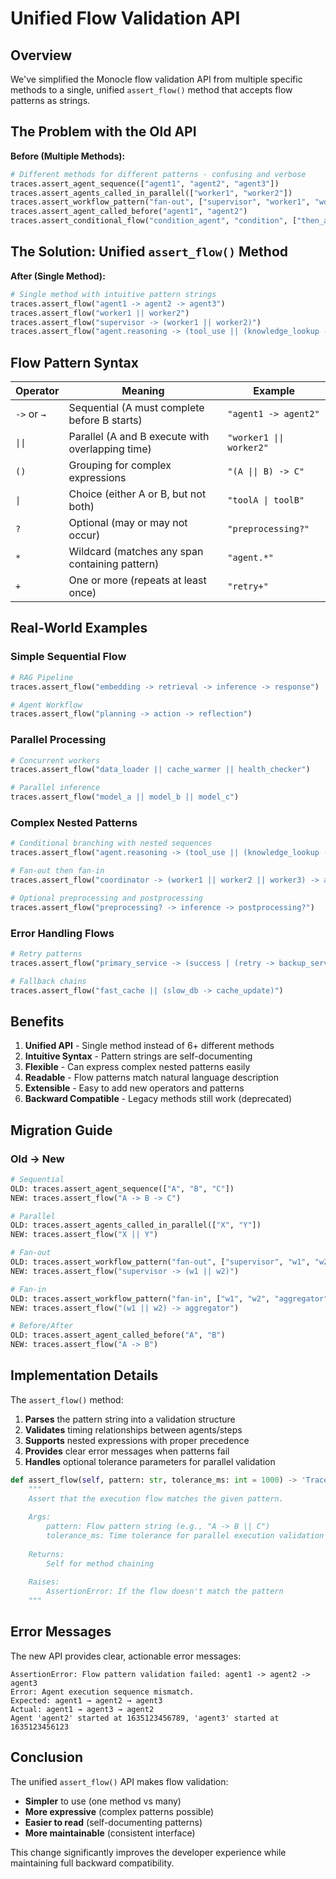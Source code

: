 # Unified Flow Validation API

## Overview

We've simplified the Monocle flow validation API from multiple specific methods to a single, unified `assert_flow()` method that accepts flow patterns as strings.

## The Problem with the Old API

**Before (Multiple Methods):**
```python
# Different methods for different patterns - confusing and verbose
traces.assert_agent_sequence(["agent1", "agent2", "agent3"])
traces.assert_agents_called_in_parallel(["worker1", "worker2"])  
traces.assert_workflow_pattern("fan-out", ["supervisor", "worker1", "worker2"])
traces.assert_agent_called_before("agent1", "agent2")
traces.assert_conditional_flow("condition_agent", "condition", ["then_agents"], ["else_agents"])
```

## The Solution: Unified `assert_flow()` Method

**After (Single Method):**
```python
# Single method with intuitive pattern strings
traces.assert_flow("agent1 -> agent2 -> agent3")
traces.assert_flow("worker1 || worker2")
traces.assert_flow("supervisor -> (worker1 || worker2)")
traces.assert_flow("agent.reasoning -> (tool_use || (knowledge_lookup -> retrieval)) -> result_aggregation")
```

## Flow Pattern Syntax

| Operator | Meaning | Example |
|----------|---------|---------|
| `->` or `→` | Sequential (A must complete before B starts) | `"agent1 -> agent2"` |
| `\|\|` | Parallel (A and B execute with overlapping time) | `"worker1 \|\| worker2"` |
| `()` | Grouping for complex expressions | `"(A \|\| B) -> C"` |
| `\|` | Choice (either A or B, but not both) | `"toolA \| toolB"` |
| `?` | Optional (may or may not occur) | `"preprocessing?"` |
| `*` | Wildcard (matches any span containing pattern) | `"agent.*"` |
| `+` | One or more (repeats at least once) | `"retry+"` |

## Real-World Examples

### Simple Sequential Flow
```python
# RAG Pipeline
traces.assert_flow("embedding -> retrieval -> inference -> response")

# Agent Workflow  
traces.assert_flow("planning -> action -> reflection")
```

### Parallel Processing
```python
# Concurrent workers
traces.assert_flow("data_loader || cache_warmer || health_checker")

# Parallel inference
traces.assert_flow("model_a || model_b || model_c")
```

### Complex Nested Patterns
```python
# Conditional branching with nested sequences
traces.assert_flow("agent.reasoning -> (tool_use || (knowledge_lookup -> retrieval)) -> result_aggregation -> final_response")

# Fan-out then fan-in
traces.assert_flow("coordinator -> (worker1 || worker2 || worker3) -> aggregator -> finalizer")

# Optional preprocessing and postprocessing  
traces.assert_flow("preprocessing? -> inference -> postprocessing?")
```

### Error Handling Flows
```python
# Retry patterns
traces.assert_flow("primary_service -> (success | (retry -> backup_service))")

# Fallback chains
traces.assert_flow("fast_cache || (slow_db -> cache_update)")
```

## Benefits

1. **Unified API** - Single method instead of 6+ different methods
2. **Intuitive Syntax** - Pattern strings are self-documenting  
3. **Flexible** - Can express complex nested patterns easily
4. **Readable** - Flow patterns match natural language description
5. **Extensible** - Easy to add new operators and patterns
6. **Backward Compatible** - Legacy methods still work (deprecated)

## Migration Guide

### Old → New

```python
# Sequential
OLD: traces.assert_agent_sequence(["A", "B", "C"])
NEW: traces.assert_flow("A -> B -> C")

# Parallel  
OLD: traces.assert_agents_called_in_parallel(["X", "Y"])
NEW: traces.assert_flow("X || Y")

# Fan-out
OLD: traces.assert_workflow_pattern("fan-out", ["supervisor", "w1", "w2"])  
NEW: traces.assert_flow("supervisor -> (w1 || w2)")

# Fan-in
OLD: traces.assert_workflow_pattern("fan-in", ["w1", "w2", "aggregator"])
NEW: traces.assert_flow("(w1 || w2) -> aggregator")

# Before/After
OLD: traces.assert_agent_called_before("A", "B")
NEW: traces.assert_flow("A -> B")
```

## Implementation Details

The `assert_flow()` method:

1. **Parses** the pattern string into a validation structure
2. **Validates** timing relationships between agents/steps
3. **Supports** nested expressions with proper precedence  
4. **Provides** clear error messages when patterns fail
5. **Handles** optional tolerance parameters for parallel validation

```python
def assert_flow(self, pattern: str, tolerance_ms: int = 1000) -> 'TraceAssertions':
    """
    Assert that the execution flow matches the given pattern.
    
    Args:
        pattern: Flow pattern string (e.g., "A -> B || C")
        tolerance_ms: Time tolerance for parallel execution validation
    
    Returns:
        Self for method chaining
    
    Raises:
        AssertionError: If the flow doesn't match the pattern
    """
```

## Error Messages

The new API provides clear, actionable error messages:

```
AssertionError: Flow pattern validation failed: agent1 -> agent2 -> agent3
Error: Agent execution sequence mismatch.
Expected: agent1 → agent2 → agent3  
Actual: agent1 → agent3 → agent2
Agent 'agent2' started at 1635123456789, 'agent3' started at 1635123456123
```

## Conclusion

The unified `assert_flow()` API makes flow validation:
- **Simpler** to use (one method vs many)
- **More expressive** (complex patterns possible)  
- **Easier to read** (self-documenting patterns)
- **More maintainable** (consistent interface)

This change significantly improves the developer experience while maintaining full backward compatibility.